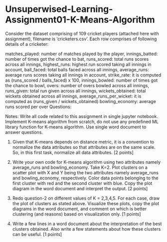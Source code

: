 # Unsuperwised-Learning-Assignment01-K-Means-Algorithm
Consider the dataset comprising of 109 cricket players (attached here with assignment), filename is ‘cricketers.csv’. Each row comprises of following details of a cricketer: 

matches_played: number of matches played by the player, 
innings_batted: number of times got the chance to bat,
runs_scored: total runs scores across all innings,
highest_runs: highest run scored taking all innings in account,
ball_faced: total balls faced across all innings,
average_runs: average runs scores taking all innings in account, 
strike_rate: it is computed as (runs_scored / balls_faced) x 100,
innings_bowled: number of times got the chance to bowl,
overs: number of overs bowled across all innings,
runs_given: total run given across all innings,
wickets_obtained: total wickets obtained across all innings,
average_runs_per_wicket: it is computed as (runs_given / wickets_obtained)
bowling_economy: average runs scored per over
Questions:

Notes: Write all code related to this assignment in single jupyter notebook. Implement K-means algorithm from scratch, do not use any predefined ML library function for K-means algorithm. Use single word document to answer questions.

1. Given that K-means depends on distance metric, it is a convention to normalize the data attributes so that attributes are on the same scale.  So, in this first task, normalize all data attributes. [2 points]

2. Write your own code for K-means algorithm using two attributes namely average_runs and bowling_economy. Take K=2. Plot clusters on a scatter plot with X and Y being the two attributes namely average_runs and bowling_economy, respectively. Color data points belonging to the first cluster with red and the second cluster with blue. Copy the plot diagram in the word document and interpret the output. [2 points]

3. Redo question-2 on different values of K = 2,3,4,5. For each case, draw the plot of clusters as stated above. Visualize these plots, copy the plot diagrams in the word document,  and comment on which is better clustering (and reasons) based on visualization only. [1 points]

4. Write a few lines in a word document about the interpretation of the best clusters obtained. Also write a few statements about how these clusters can be useful. [1 points]
